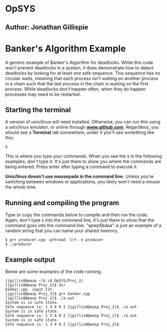 # OpSYS
## Author: Jonathan Gillispie

Banker's Algorithm Example
========================
A generic example of Banker's Algorithm for deadlocks. While this code won't prevent deadlocks in a system, it does demonstrate how to detect deadlocks by looking for at least one safe sequence. This sequence has no circular waits, meaning that each process isn't waiting on another process in a chain such that the last process in the chain is waiting on the first process. While deadlocks don't happen often, when they do happen processes may need to be restarted. 

Starting the terminal
----------------------
A version of unix/linux will need installed. Otherwise, you can run this using a unix/linux emulator, or online through **www.github.com**. Regardless, you should see a **Terminal** tab somewhere, under it you'll see something like this:

```
$
```

This is where you type your commands. When you see the ``$`` in the following examples, *don't* type it. It's just there to show you where the commands are being entered. Press enter after typing a command to execute it. 

**Unix/linux doesn't use mousepads in the command line.** Unless you're switching between windows or applications, you likely won't need a mouse the whole time. 

Running and compiling the program
--------------------------
Type or copy the commands below to compile and then run the code. Again, don't type ``$`` into the command line, it's just there to show that the command goes into the command line. "qewpfjkdaa" is just an example of a random string that you can name your shared memory. 
```
$ g++ producer.cpp -pthread -lrt -o producer
$ ./producer
```

Example output
----------------------
Below are some examples of the code running. 
```
[jgillis8@wasp ~]$ cd OpSYS/Proj_2/
[jgillis8@wasp Proj_2]$ dir
banker.cpp  input.txt
[jgillis8@wasp Proj_2]$ g++ banker.cpp
[jgillis8@wasp Proj_2]$ ./a.out
System is in safe state.
Safe sequence is: 1 3 4 0 2 [jgillis8@wasp Proj_2]$ ./a.out
System is in safe state.
Safe sequence is: 1 3 4 0 2 [jgillis8@wasp Proj_2]$ ./a.out
System is in safe state.
Safe sequence is: 1 3 4 0 2 [jgillis8@wasp Proj_2]$ 
```
